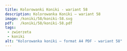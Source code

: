 ```yaml
---
title: Kolorowanki Koniki - wariant 58
description: Kolorowanka Koniki – wariant 58
image: /koniki/58/koniki-58.svg
pdf:   /koniki/58/koniki-58.pdf
tags:
 - zwierzeta
 - koniki
alt: "Kolorowanka koniki – format A4 PDF - wariant 58"
---
```


